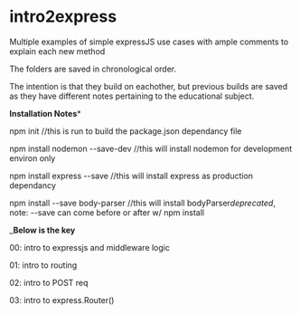 # intro2express

Multiple examples of simple expressJS use cases with ample comments to explain each new method 

The folders are saved in chronological order.

The intention is that they build on eachother, but previous builds are 
saved as they have different notes pertaining to the educational subject.

****Installation Notes*****

npm init    //this is run to build the package.json dependancy file

npm install nodemon --save-dev   //this will install nodemon for development environ only

npm install express --save    //this will install express as production dependancy

npm install --save body-parser    //this will install bodyParser*deprecated*, note: --save can come before or after w/ npm install


___________Below is the key__________

00: intro to expressjs and middleware logic

01: intro to routing

02: intro to POST req

03: intro to express.Router()
